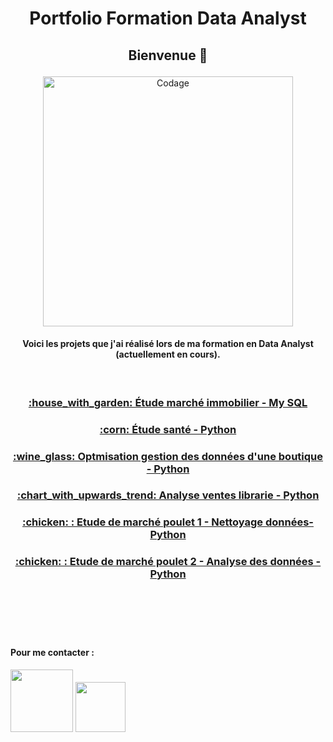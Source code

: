 <h1><p align="center">
  Portfolio Formation Data Analyst 
</h1></p>

<h2><p align="center"> Bienvenue 👋 </p></h3>



<p align='center'><img alt="Codage" width="400" src="https://cdn.dribbble.com/users/20368/screenshots/4012238/media/a527f691d3c789ed7618f1c3edea804c.gif"></p>

<h4><p align="center">Voici les projets que j'ai réalisé lors de ma formation en Data Analyst (actuellement en cours). </p></h4>
</br>

<h3><p align="Center"> <a href="https://github.com/Zaccaria-Amillou/Data-Analyst-projets/blob/main/%C3%89tude%20march%C3%A9s%20immobilier/%C3%89tude%20march%C3%A9s%20immobilier.md" title="Etude marchés immobilier">:house_with_garden: Étude marché immobilier - My SQL</a> </p></h3>
<h3><p align="Center"> <a href="https://github.com/Zaccaria-Amillou/Data-Analyst-projets/blob/main/%C3%89tude%20de%20sant%C3%A9/Projet%204.ipynb" title="Etude marchés immobilier">:corn: Étude santé - Python</a> </p></h3>
<h3><p align="Center"> <a href="https://github.com/Zaccaria-Amillou/Data-Analyst-projets/blob/main/Optimisation%20gestion%20donn%C3%A9es%20boutique/Projet%205%20-%20Def.ipynb" title="Etude marchés immobilier">:wine_glass: Optmisation gestion des données d'une boutique - Python</a> </p></h3>
<h3><p align="Center"> <a href="https://github.com/Zaccaria-Amillou/Data-Analyst-projets/blob/main/Analyse%20Ventes%20Librarie/Projet%206%20Def.ipynb" title="Etude marchés immobilier">:chart_with_upwards_trend: Analyse ventes librarie - Python </a> </p></h3>
<h3><p align="Center"> <a href="https://github.com/Zaccaria-Amillou/Data-Analyst-projets-formation/blob/main/%C3%89tude%20de%20march%C3%A9/Nettoyage%20Donn%C3%A9es.ipynb" title="Etude marchés immobilier">:chicken: : Etude de marché poulet 1 - Nettoyage données- Python <br>  </a> </p></h3>
<h3><p align="Center"> <a href="https://github.com/Zaccaria-Amillou/Data-Analyst-projets-formation/blob/main/%C3%89tude%20de%20march%C3%A9/Analyse%20Donn%C3%A9es.ipynb" title="Etude marchés immobilier">:chicken: : Etude de marché poulet 2 - Analyse des données - Python <br>  <br>  </a> </p></h3>

</br>
</br>
</br>

<h4>Pour me contacter : </h4>

[<img src="https://img.shields.io/badge/LinkedIn-0077B5?style=for-the-badge&logo=linkedin&logoColor=white" width="100"/>](https://www.linkedin.com/in/zaccaria-amillou-1a5477231/)
[<img src="https://img.shields.io/badge/Gmail-D14836?style=for-the-badge&logo=gmail&logoColor=white" width="80"/>](zaccaria.amillou@gmail.com)</br>
